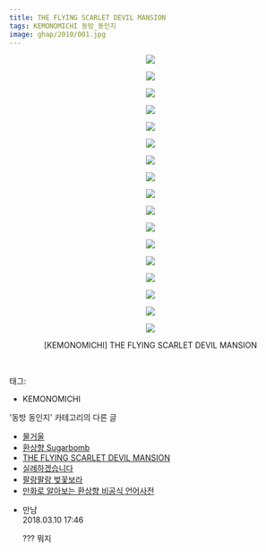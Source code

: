```yaml
---
title: THE FLYING SCARLET DEVIL MANSION
tags: KEMONOMICHI 동방_동인지
image: ghap/2010/001.jpg
---
```

<div class="article">
<p style="text-align: center; clear: none; float: none;"><img src="{{ site.nasurl }}/ghap/2010/001.jpg"/></p>
<p style="text-align: center; clear: none; float: none;"><img src="{{ site.nasurl }}/ghap/2010/002.jpg"/></p>
<p style="text-align: center; clear: none; float: none;"><img src="{{ site.nasurl }}/ghap/2010/003.jpg"/></p>
<p style="text-align: center; clear: none; float: none;"><img src="{{ site.nasurl }}/ghap/2010/004.jpg"/></p>
<p style="text-align: center; clear: none; float: none;"><img src="{{ site.nasurl }}/ghap/2010/005.jpg"/></p>
<p style="text-align: center; clear: none; float: none;"><img src="{{ site.nasurl }}/ghap/2010/006.jpg"/></p>
<p style="text-align: center; clear: none; float: none;"><img src="{{ site.nasurl }}/ghap/2010/007.jpg"/></p>
<p style="text-align: center; clear: none; float: none;"><img src="{{ site.nasurl }}/ghap/2010/008.jpg"/></p>
<p style="text-align: center; clear: none; float: none;"><img src="{{ site.nasurl }}/ghap/2010/009.jpg"/></p>
<p style="text-align: center; clear: none; float: none;"><img src="{{ site.nasurl }}/ghap/2010/010.jpg"/></p>
<p style="text-align: center; clear: none; float: none;"><img src="{{ site.nasurl }}/ghap/2010/011.jpg"/></p>
<p style="text-align: center; clear: none; float: none;"><img src="{{ site.nasurl }}/ghap/2010/012.jpg"/></p>
<p style="text-align: center; clear: none; float: none;"><img src="{{ site.nasurl }}/ghap/2010/013.jpg"/></p>
<p style="text-align: center; clear: none; float: none;"><img src="{{ site.nasurl }}/ghap/2010/014.jpg"/></p>
<p style="text-align: center; clear: none; float: none;"><img src="{{ site.nasurl }}/ghap/2010/015.jpg"/></p>
<p style="text-align: center; clear: none; float: none;"><img src="{{ site.nasurl }}/ghap/2010/016.jpg"/></p>
<p style="text-align: center; clear: none; float: none;"><img src="{{ site.nasurl }}/ghap/2010/017.jpg"/></p>
<p style="text-align: center; clear: none; float: none;">[KEMONOMICHI] THE FLYING SCARLET DEVIL MANSION</p>
<p><br/></p>
</div><div class="tagTrail">
<p>태그: </p>
<ul>
<li>KEMONOMICHI</li>
</ul>
</div><div class="another">
<p>'동방 동인지' 카테고리의 다른 글</p>
<ul>
<li><a href="/2016-09-06-ghap_2012">물거울</a></li>
<li><a href="/2016-09-06-ghap_2011">환상향 Sugarbomb</a></li>
<li><a href="/2016-09-06-ghap_2010">THE FLYING SCARLET DEVIL MANSION</a></li>
<li><a href="/2016-09-05-ghap_2008">실례하겠습니다</a></li>
<li><a href="/2016-09-05-ghap_2003">팔랑팔랑 벚꽃보라</a></li>
<li><a href="/2016-09-05-ghap_2002">만화로 알아보는 환상향 비공식 언어사전</a></li>
</ul>
</div><div class="cb_module cb_fluid">
<div class="cb_wrt cb_profile">
<div class="comment">
<ul>
<li class="cb_thumb_off" id="comment15217020">
<div class="cb_comment_area">
<div class="cb_info_area">
<div class="cb_section">
<span class="cb_nick_name">만남</span>
</div>
<div class="cb_section">
<span class="cb_date">2018.03.10 17:46 </span>
</div>
</div>
<div class="cb_dsc_comment">
<p class="cb_dsc">
											??? 뭐지
										</p>
</div>
</div></li>
</ul>
</div>
</div><!-- commentList close -->
</div>